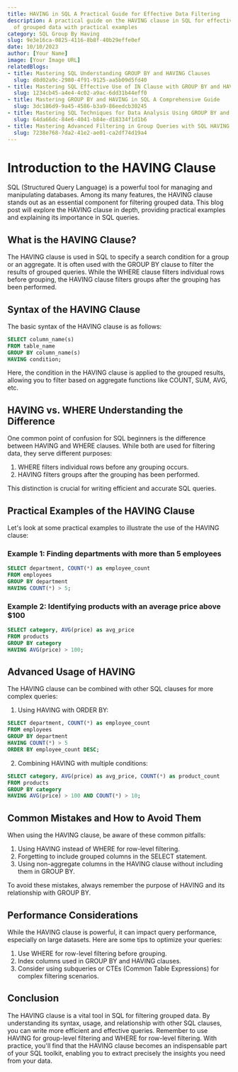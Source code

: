 ```yaml
---
title: HAVING in SQL A Practical Guide for Effective Data Filtering
description: A practical guide on the HAVING clause in SQL for effective filtering
  of grouped data with practical examples
category: SQL Group By Having
slug: 9e3e16ca-0825-4116-8b8f-40b29effe0ef
date: 10/10/2023
author: [Your Name]
image: [Your Image URL]
relatedBlogs:
- title: Mastering SQL Understanding GROUP BY and HAVING Clauses
  slug: d8d02a9c-2980-4f91-9125-aa5b09d5fd40
- title: Mastering SQL Effective Use of IN Clause with GROUP BY and HAVING
  slug: 1234cb45-a4e4-4c02-a9ac-6dd31b44eff0
- title: Mastering GROUP BY and HAVING in SQL A Comprehensive Guide
  slug: 3dc186d9-9a45-4586-b3a9-86eedcb30245
- title: Mastering SQL Techniques for Data Analysis Using GROUP BY and HAVING Together
  slug: 64da66dc-84e6-4041-b84e-d18334f1d1b6
- title: Mastering Advanced Filtering in Group Queries with SQL HAVING Clause
  slug: 7238e768-7da2-41e2-ae01-ca2df74d19a4
---
```


# Introduction to the HAVING Clause

SQL (Structured Query Language) is a powerful tool for managing and manipulating databases. Among its many features, the HAVING clause stands out as an essential component for filtering grouped data. This blog post will explore the HAVING clause in depth, providing practical examples and explaining its importance in SQL queries.

## What is the HAVING Clause?

The HAVING clause is used in SQL to specify a search condition for a group or an aggregate. It is often used with the GROUP BY clause to filter the results of grouped queries. While the WHERE clause filters individual rows before grouping, the HAVING clause filters groups after the grouping has been performed.

## Syntax of the HAVING Clause

The basic syntax of the HAVING clause is as follows:

```sql
SELECT column_name(s)
FROM table_name
GROUP BY column_name(s)
HAVING condition;
```

Here, the condition in the HAVING clause is applied to the grouped results, allowing you to filter based on aggregate functions like COUNT, SUM, AVG, etc.

## HAVING vs. WHERE Understanding the Difference

One common point of confusion for SQL beginners is the difference between HAVING and WHERE clauses. While both are used for filtering data, they serve different purposes:

1. WHERE filters individual rows before any grouping occurs.
2. HAVING filters groups after the grouping has been performed.

This distinction is crucial for writing efficient and accurate SQL queries.

## Practical Examples of the HAVING Clause

Let's look at some practical examples to illustrate the use of the HAVING clause:

### Example 1: Finding departments with more than 5 employees
```sql
SELECT department, COUNT(*) as employee_count
FROM employees
GROUP BY department
HAVING COUNT(*) > 5;
```

### Example 2: Identifying products with an average price above $100
```sql
SELECT category, AVG(price) as avg_price
FROM products
GROUP BY category
HAVING AVG(price) > 100;
```

## Advanced Usage of HAVING

The HAVING clause can be combined with other SQL clauses for more complex queries:

1. Using HAVING with ORDER BY:
```sql
SELECT department, COUNT(*) as employee_count
FROM employees
GROUP BY department
HAVING COUNT(*) > 5
ORDER BY employee_count DESC;
```

2. Combining HAVING with multiple conditions:
```sql
SELECT category, AVG(price) as avg_price, COUNT(*) as product_count
FROM products
GROUP BY category
HAVING AVG(price) > 100 AND COUNT(*) > 10;
```

## Common Mistakes and How to Avoid Them

When using the HAVING clause, be aware of these common pitfalls:

1. Using HAVING instead of WHERE for row-level filtering.
2. Forgetting to include grouped columns in the SELECT statement.
3. Using non-aggregate columns in the HAVING clause without including them in GROUP BY.

To avoid these mistakes, always remember the purpose of HAVING and its relationship with GROUP BY.

## Performance Considerations

While the HAVING clause is powerful, it can impact query performance, especially on large datasets. Here are some tips to optimize your queries:

1. Use WHERE for row-level filtering before grouping.
2. Index columns used in GROUP BY and HAVING clauses.
3. Consider using subqueries or CTEs (Common Table Expressions) for complex filtering scenarios.

## Conclusion

The HAVING clause is a vital tool in SQL for filtering grouped data. By understanding its syntax, usage, and relationship with other SQL clauses, you can write more efficient and effective queries. Remember to use HAVING for group-level filtering and WHERE for row-level filtering. With practice, you'll find that the HAVING clause becomes an indispensable part of your SQL toolkit, enabling you to extract precisely the insights you need from your data.